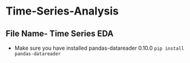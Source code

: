 # Time-Series-Analysis

## File Name- Time Series EDA
- Make sure you have installed  pandas-datareader 0.10.0
`pip install pandas-datareader` 
